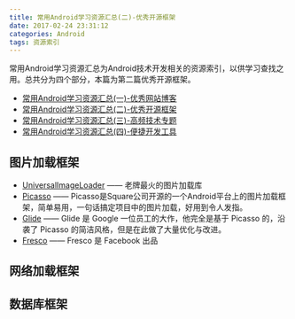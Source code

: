 ```yaml
---
title: 常用Android学习资源汇总(二)-优秀开源框架
date: 2017-02-24 23:31:12
categories: Android
tags: 资源索引
---
```


常用Android学习资源汇总为Android技术开发相关的资源索引，以供学习查找之用。总共分为四个部分，本篇为第二篇优秀开源框架。


- [常用Android学习资源汇总(一)-优秀网站博客](http://czhzero.com/2016/07/19/android-study-resource/)
- [常用Android学习资源汇总(二)-优秀开源框架](http://www.czhzero.com/2017/02/24/android-study-resource-2/)
- [常用Android学习资源汇总(三)-高频技术专题](http://www.czhzero.com/2017/02/24/android-study-resource-3/)
- [常用Android学习资源汇总(四)-便捷开发工具](http://www.czhzero.com/2017/02/24/android-study-resource-4/)


<!-- more -->


## 图片加载框架

- [UniversalImageLoader](https://github.com/nostra13/Android-Universal-Image-Loader) —— 老牌最火的图片加载库
- [Picasso](https://github.com/square/picasso) —— Picasso是Square公司开源的一个Android平台上的图片加载框架，简单易用，一句话搞定项目中的图片加载，好用到令人发指。
- [Glide](https://github.com/bumptech/glide) —— Glide 是 Google 一位员工的大作，他完全是基于 Picasso 的，沿袭了 Picasso 的简洁风格，但是在此做了大量优化与改进。
- [Fresco](https://github.com/facebook/fresco) —— Fresco 是 Facebook 出品

## 网络加载框架

## 数据库框架

